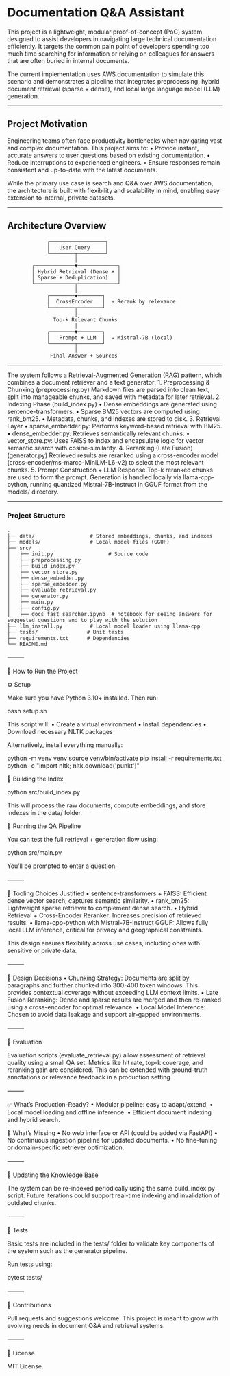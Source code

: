 # Documentation Q&A Assistant

This project is a lightweight, modular proof-of-concept (PoC) system designed to assist developers in navigating large technical documentation efficiently. It targets the common pain point of developers spending too much time searching for information or relying on colleagues for answers that are often buried in internal documents.

The current implementation uses AWS documentation to simulate this scenario and demonstrates a pipeline that integrates preprocessing, hybrid document retrieval (sparse + dense), and local large language model (LLM) generation.

---

## Project Motivation

Engineering teams often face productivity bottlenecks when navigating vast and complex documentation. This project aims to:
	•	Provide instant, accurate answers to user questions based on existing documentation.
	•	Reduce interruptions to experienced engineers.
	•	Ensure responses remain consistent and up-to-date with the latest documents.

While the primary use case is search and Q&A over AWS documentation, the architecture is built with flexibility and scalability in mind, enabling easy extension to internal, private datasets.

---

## Architecture Overview

```text
             ┌──────────────────┐
             │   User Query     │
             └────────┬─────────┘
                      │
        ┌─────────────▼─────────────┐
        │ Hybrid Retrieval (Dense + │
        │ Sparse + Deduplication)   │
        └─────────────┬─────────────┘
                      │
             ┌────────▼────────┐
             │  CrossEncoder   │  → Rerank by relevance
             └────────┬────────┘
                      │
               Top-k Relevant Chunks
                      │
             ┌────────▼────────┐
             │   Prompt + LLM  │  → Mistral-7B (local)
             └────────┬────────┘
                      │
              Final Answer + Sources
```
---
The system follows a Retrieval-Augmented Generation (RAG) pattern, which combines a document retriever and a text generator:
	1.	Preprocessing & Chunking (preprocessing.py)
Markdown files are parsed into clean text, split into manageable chunks, and saved with metadata for later retrieval.
	2.	Indexing Phase (build_index.py)
	•	Dense embeddings are generated using sentence-transformers.
	•	Sparse BM25 vectors are computed using rank_bm25.
	•	Metadata, chunks, and indexes are stored to disk.
	3.	Retrieval Layer
	•	sparse_embedder.py: Performs keyword-based retrieval with BM25.
	•	dense_embedder.py: Retrieves semantically relevant chunks.
	•	vector_store.py: Uses FAISS to index and encapsulate logic for vector semantic search with cosine-similarity.
	4.	Reranking (Late Fusion) (generator.py)
Retrieved results are reranked using a cross-encoder model (cross-encoder/ms-marco-MiniLM-L6-v2) to select the most relevant chunks.
	5.	Prompt Construction + LLM Response
Top-k reranked chunks are used to form the prompt.
Generation is handled locally via llama-cpp-python, running quantized Mistral-7B-Instruct in GGUF format from the models/ directory.

---

### Project Structure
```
.
├── data/                  # Stored embeddings, chunks, and indexes
├── models/                # Local model files (GGUF)
├── src/
│   ├── init.py                  # Source code
│   ├── preprocessing.py
│   ├── build_index.py
│   ├── vector_store.py
│   ├── dense_embedder.py
│   ├── sparse_embedder.py
│   ├── evaluate_retrieval.py
│   ├── generator.py
│   ├── main.py
│   ├── config.py
│   ├── docs_fast_searcher.ipynb  # notebook for seeing answers for suggested questions and to play with the solution
├── llm_install.py         # Local model loader using llama-cpp
├── tests/                # Unit tests
├── requirements.txt      # Dependencies
└── README.md
```

⸻

🚀 How to Run the Project

⚙️ Setup

Make sure you have Python 3.10+ installed. Then run:

bash setup.sh

This script will:
	•	Create a virtual environment
	•	Install dependencies
	•	Download necessary NLTK packages

Alternatively, install everything manually:

python -m venv venv
source venv/bin/activate
pip install -r requirements.txt
python -c "import nltk; nltk.download('punkt')"

🧱 Building the Index

python src/build_index.py

This will process the raw documents, compute embeddings, and store indexes in the data/ folder.

🧪 Running the QA Pipeline

You can test the full retrieval + generation flow using:

python src/main.py

You’ll be prompted to enter a question.

⸻

🧰 Tooling Choices Justified
	•	sentence-transformers + FAISS: Efficient dense vector search; captures semantic similarity.
	•	rank_bm25: Lightweight sparse retriever to complement dense search.
	•	Hybrid Retrieval + Cross-Encoder Reranker: Increases precision of retrieved results.
	•	llama-cpp-python with Mistral-7B-Instruct GGUF: Allows fully local LLM inference, critical for privacy and geographical constraints.

This design ensures flexibility across use cases, including ones with sensitive or private data.

⸻

🧠 Design Decisions
	•	Chunking Strategy: Documents are split by paragraphs and further chunked into 300-400 token windows. This provides contextual coverage without exceeding LLM context limits.
	•	Late Fusion Reranking: Dense and sparse results are merged and then re-ranked using a cross-encoder for optimal relevance.
	•	Local Model Inference: Chosen to avoid data leakage and support air-gapped environments.

⸻

🧪 Evaluation

Evaluation scripts (evaluate_retrieval.py) allow assessment of retrieval quality using a small QA set. Metrics like hit rate, top-k coverage, and reranking gain are considered. This can be extended with ground-truth annotations or relevance feedback in a production setting.

⸻

✅ What’s Production-Ready?
	•	Modular pipeline: easy to adapt/extend.
	•	Local model loading and offline inference.
	•	Efficient document indexing and hybrid search.

🚧 What’s Missing
	•	No web interface or API (could be added via FastAPI)
	•	No continuous ingestion pipeline for updated documents.
	•	No fine-tuning or domain-specific retriever optimization.

⸻

🔄 Updating the Knowledge Base

The system can be re-indexed periodically using the same build_index.py script. Future iterations could support real-time indexing and invalidation of outdated chunks.

⸻

🧪 Tests

Basic tests are included in the tests/ folder to validate key components of the system such as the generator pipeline.

Run tests using:

pytest tests/




⸻

🤝 Contributions

Pull requests and suggestions welcome. This project is meant to grow with evolving needs in document Q&A and retrieval systems.

⸻

📜 License

MIT License.